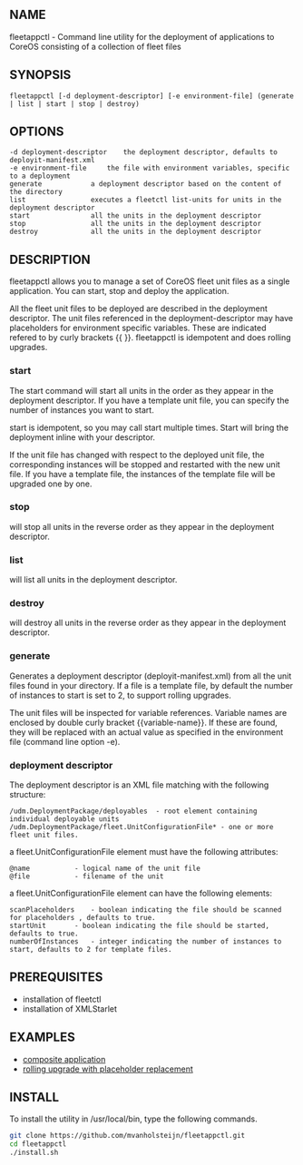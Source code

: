 ## NAME
fleetappctl - Command line utility for the deployment of applications to CoreOS consisting of a collection of fleet files

## SYNOPSIS
```
fleetappctl [-d deployment-descriptor] [-e environment-file] (generate | list | start | stop | destroy)
```

## OPTIONS
```
-d deployment-descriptor	the deployment descriptor, defaults to deployit-manifest.xml
-e environment-file		the file with environment variables, specific to a deployment
generate			a deployment descriptor based on the content of the directory
list				executes a fleetctl list-units for units in the deployment descriptor
start				all the units in the deployment descriptor
stop				all the units in the deployment descriptor
destroy				all the units in the deployment descriptor
```

## DESCRIPTION
fleetappctl allows you to manage a set of CoreOS fleet unit files as a single application. You can start, stop and deploy
the application.

All the fleet unit files to be deployed are described in the deployment descriptor. The unit files referenced in the 
deployment-descriptor may have placeholders for environment specific variables. These are indicated refered to by curly brackets {{ }}.
fleetappctl is idempotent and does rolling upgrades.

### start
The start command will start all units in the order as they appear in the deployment descriptor. If you have a template
unit file, you can specify the number of instances you want to start.

start is idempotent, so you may call start multiple times. Start will bring the deployment inline with your descriptor.

If the unit file has changed with respect to the deployed unit file, the corresponding instances will be stopped and restarted with the new
unit file. If you have a template file, the instances of the template file will be upgraded one by one.

### stop
will stop all units in the reverse order as they appear in the deployment descriptor.

### list
will list all units in the deployment descriptor.

### destroy
will destroy all units in the reverse order as they appear in the deployment descriptor.

### generate
Generates a deployment descriptor (deployit-manifest.xml) from all the unit files found in your directory. If a file is a template
file, by default the number of instances to start is set to 2, to support rolling upgrades.

The unit files will be inspected for variable references. Variable names are enclosed by double curly bracket {{variable-name}}. If
these are found, they will be replaced with an actual value as specified in the environment file (command line option -e).

### deployment descriptor
The deployment descriptor is an XML file matching with the following structure:

```
/udm.DeploymentPackage/deployables	- root element containing individual deployable units
/udm.DeploymentPackage/fleet.UnitConfigurationFile*	- one or more fleet unit files.
```
a fleet.UnitConfigurationFile element must have the following attributes:
```
@name			- logical name of the unit file
@file			- filename of the unit
```

a fleet.UnitConfigurationFile element can have the following elements:
```
scanPlaceholders	- boolean indicating the file should be scanned for placeholders , defaults to true.
startUnit		- boolean indicating the file should be started, defaults to true.
numberOfInstances	- integer indicating the number of instances to start, defaults to 2 for template files.
```

## PREREQUISITES
* installation of fleetctl
* installation of XMLStarlet

##  EXAMPLES
* [composite application](../examples/redis-app/README.md)
* [rolling upgrade with placeholder replacement](../examples/paas-monitor/README.md)

## INSTALL
To install the utility in /usr/local/bin, type the following commands.

```bash
git clone https://github.com/mvanholsteijn/fleetappctl.git
cd fleetappctl
./install.sh
```
